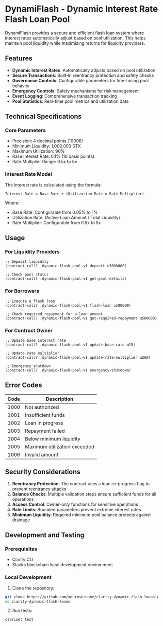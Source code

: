 # DynamiFlash - Dynamic Interest Rate Flash Loan Pool

DynamiFlash provides a secure and efficient flash loan system where interest rates automatically adjust based on pool utilization. This helps maintain pool liquidity while maximizing returns for liquidity providers.

## Features

- **Dynamic Interest Rates**: Automatically adjusts based on pool utilization
- **Secure Transactions**: Built-in reentrancy protection and safety checks
- **Governance Controls**: Configurable parameters for fine-tuning pool behavior
- **Emergency Controls**: Safety mechanisms for risk management
- **Event Logging**: Comprehensive transaction tracking
- **Pool Statistics**: Real-time pool metrics and utilization data

## Technical Specifications

### Core Parameters

- Precision: 4 decimal points (10000)
- Minimum Liquidity: 1,000,000 STX
- Maximum Utilization: 90%
- Base Interest Rate: 0.1% (10 basis points)
- Rate Multiplier Range: 0.5x to 5x

### Interest Rate Model

The interest rate is calculated using the formula:
```
Interest Rate = Base Rate + (Utilization Rate × Rate Multiplier)
```

Where:
- Base Rate: Configurable from 0.05% to 1%
- Utilization Rate: (Active Loan Amount / Total Liquidity)
- Rate Multiplier: Configurable from 0.5x to 5x

## Usage

### For Liquidity Providers

```clarity
;; Deposit liquidity
(contract-call? .dynamic-flash-pool-v1 deposit u1000000)

;; Check pool status
(contract-call? .dynamic-flash-pool-v1 get-pool-details)
```

### For Borrowers

```clarity
;; Execute a flash loan
(contract-call? .dynamic-flash-pool-v1 flash-loan u500000)

;; Check required repayment for a loan amount
(contract-call? .dynamic-flash-pool-v1 get-required-repayment u500000)
```

### For Contract Owner

```clarity
;; Update base interest rate
(contract-call? .dynamic-flash-pool-v1 update-base-rate u15)

;; Update rate multiplier
(contract-call? .dynamic-flash-pool-v1 update-rate-multiplier u200)

;; Emergency shutdown
(contract-call? .dynamic-flash-pool-v1 emergency-shutdown)
```

## Error Codes

| Code | Description |
|------|-------------|
| 1000 | Not authorized |
| 1001 | Insufficient funds |
| 1002 | Loan in progress |
| 1003 | Repayment failed |
| 1004 | Below minimum liquidity |
| 1005 | Maximum utilization exceeded |
| 1006 | Invalid amount |

## Security Considerations

1. **Reentrancy Protection**: The contract uses a loan-in-progress flag to prevent reentrancy attacks
2. **Balance Checks**: Multiple validation steps ensure sufficient funds for all operations
3. **Access Control**: Owner-only functions for sensitive operations
4. **Rate Limits**: Bounded parameters prevent extreme interest rates
5. **Minimum Liquidity**: Required minimum pool balance protects against drainage

## Development and Testing

### Prerequisites
- Clarity CLI
- Stacks blockchain local development environment

### Local Development
1. Clone the repository:
```bash
git clone https://github.com/yourusername/clarity-dynamic-flash-loans.git
cd clarity-dynamic-flash-loans
```

2. Run tests:
```bash
clarinet test
```